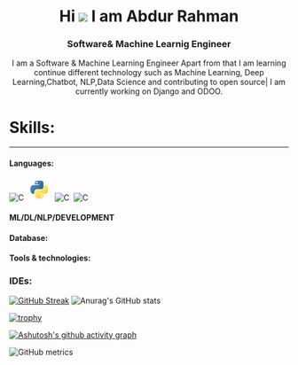 
<h1 align="center"> Hi <img src="https://c.tenor.com/yWSRmymbuBkAAAAM/waving-hi.gif width="55px" height="55px" "> I am Abdur Rahman</h1> 

<h3 align="center"> Software& Machine Learnig Engineer </h3> 

<p align="center">
I am a Software & Machine Learning Engineer Apart from that I am learning continue different technology such as Machine Learning, Deep Learning,Chatbot, NLP,Data Science and contributing to open source| I am currently working on Django and ODOO.
</p>

<h1>Skills:</h1>
<hr/>
<h4>Languages:</h4>
<p dir="auto">
 <a target="blank" rel="noopener noreferrer nofollow" herf="[https://camo.githubusercontent.com/94be0a2e5be1429…76f3d707974686f6e266c6f676f436f6c6f723d7768697465](https://en.cppreference.com/)">
  <img src="https://raw.githubusercontent.com/arasgungore/arasgungore/main/icons/c.svg" alt="C" width="40" height style="max-width: 100%;">&nbsp;</a>
 
 
 <a target="blank" rel="noopener noreferrer nofollow" herf="https://www.python.org">
  <img src="https://raw.githubusercontent.com/devicons/devicon/master/icons/python/python-original.svg" alt="PYTHON" width="40" height style="max-width: 100%;">&nbsp;</a>
 
 
 <a target="blank" rel="noopener noreferrer nofollow" herf="[https://camo.githubusercontent.com/94be0a2e5be1429…76f3d707974686f6e266c6f676f436f6c6f723d7768697465](https://en.cppreference.com/)">
  <img src="https://raw.githubusercontent.com/arasgungore/arasgungore/main/icons/c.svg" alt="C" width="40" height style="max-width: 100%;">&nbsp;</a>
 
 <a target="blank" rel="noopener noreferrer nofollow" herf="[https://camo.githubusercontent.com/94be0a2e5be1429…76f3d707974686f6e266c6f676f436f6c6f723d7768697465](https://en.cppreference.com/)">
  <img src="https://raw.githubusercontent.com/arasgungore/arasgungore/main/icons/c.svg" alt="C" width="40" height style="max-width: 100%;">&nbsp;</a>
 

</p>




<h4>ML/DL/NLP/DEVELOPMENT</h4>

<h4>Database:</h4>

<h4>Tools & technologies:</h4>

<h3>IDEs:</h3>




[![GitHub Streak](https://streak-stats.demolab.com?user=Abdurrahmans&theme=tokyonight&border_radius=4.5)](https://git.io/streak-stats)  ![Anurag's GitHub stats](https://github-readme-stats.vercel.app/api?username=Abdurrahmans&theme=tokyonight&show_icons=true)    

[![trophy](https://github-profile-trophy.vercel.app/?username=Abdurrahmans&theme=tokyonight&column=7&margin-w=40)](https://github.com/ryo-ma/github-profile-trophy)

[![Ashutosh's github activity graph](https://activity-graph.herokuapp.com/graph?username=Abdurrahmans&theme=react-dark)](https://github.com/ashutosh00710/github-readme-activity-graph)

![GitHub metrics](https://metrics.lecoq.io/Abdurrahmans)  








